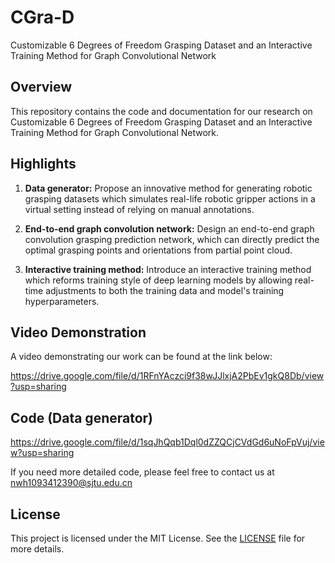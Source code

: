 # CGra-D
Customizable 6 Degrees of Freedom Grasping Dataset and an Interactive Training Method for Graph Convolutional Network

## Overview

This repository contains the code and documentation for our research on Customizable 6 Degrees of Freedom Grasping Dataset and an Interactive Training Method for Graph Convolutional Network.

## Highlights

1. **Data generator:** Propose an innovative method for generating robotic grasping datasets which simulates real-life robotic gripper actions in a virtual setting instead of relying on manual annotations.

2. **End-to-end graph convolution network:** Design an end-to-end graph convolution grasping prediction network, which can directly predict the optimal grasping points and orientations from partial point cloud.
   
3. **Interactive training method:** Introduce an interactive training method which reforms training style of deep learning models by allowing real-time adjustments to both the training data and model's training hyperparameters.

## Video Demonstration

A video demonstrating our work can be found at the link below:

https://drive.google.com/file/d/1RFnYAczci9f38wJJlxjA2PbEv1gkQ8Db/view?usp=sharing

## Code (Data generator)

https://drive.google.com/file/d/1sqJhQqb1Dql0dZZQCjCVdGd6uNoFpVuj/view?usp=sharing

If you need more detailed code, please feel free to contact us at nwh1093412390@sjtu.edu.cn

## License

This project is licensed under the MIT License. See the [LICENSE](LICENSE) file for more details.


